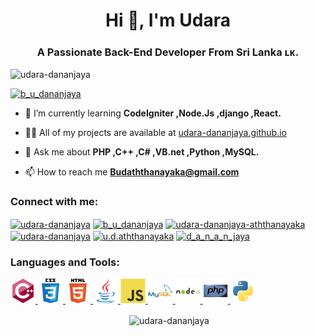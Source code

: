 <h1 align="center">Hi 👋, I'm Udara</h1>
<h3 align="center">A Passionate Back-End Developer From Sri Lanka ʟᴋ.</h3>

<p align="left"> <img src="https://komarev.com/ghpvc/?username=udara-dananjaya&label=Profile%20views&color=0e75b6&style=flat" alt="udara-dananjaya" /> </p>

<p align="left"> <a href="https://twitter.com/b_u_dananjaya" target="blank"><img src="https://img.shields.io/twitter/follow/b_u_dananjaya?logo=twitter&style=for-the-badge" alt="b_u_dananjaya" /></a> </p>

- 🌱 I’m currently learning **CodeIgniter ,Node.Js ,django ,React.**

- 👨‍💻 All of my projects are available at [udara-dananjaya.github.io](https://udara-dananjaya.github.io)

- 💬 Ask me about **PHP ,C++ ,C# ,VB.net ,Python ,MySQL.**

- 📫 How to reach me **Budaththanayaka@gmail.com**

<h3 align="left">Connect with me:</h3>
<p align="left">
<a href="https://dev.to/udara-dananjaya" target="blank"><img align="center" src="https://raw.githubusercontent.com/rahuldkjain/github-profile-readme-generator/master/src/images/icons/Social/devto.svg" alt="udara-dananjaya" height="30" width="40" /></a>
<a href="https://twitter.com/b_u_dananjaya" target="blank"><img align="center" src="https://raw.githubusercontent.com/rahuldkjain/github-profile-readme-generator/master/src/images/icons/Social/twitter.svg" alt="b_u_dananjaya" height="30" width="40" /></a>
<a href="https://linkedin.com/in/udara-dananjaya-aththanayaka" target="blank"><img align="center" src="https://raw.githubusercontent.com/rahuldkjain/github-profile-readme-generator/master/src/images/icons/Social/linked-in-alt.svg" alt="udara-dananjaya-aththanayaka" height="30" width="40" /></a>
<a href="https://stackoverflow.com/users/udara-dananjaya" target="blank"><img align="center" src="https://raw.githubusercontent.com/rahuldkjain/github-profile-readme-generator/master/src/images/icons/Social/stack-overflow.svg" alt="udara-dananjaya" height="30" width="40" /></a>
<a href="https://fb.com/u.d.aththanayaka" target="blank"><img align="center" src="https://raw.githubusercontent.com/rahuldkjain/github-profile-readme-generator/master/src/images/icons/Social/facebook.svg" alt="u.d.aththanayaka" height="30" width="40" /></a>
<a href="https://instagram.com/d_a_n_a_n_jaya" target="blank"><img align="center" src="https://raw.githubusercontent.com/rahuldkjain/github-profile-readme-generator/master/src/images/icons/Social/instagram.svg" alt="d_a_n_a_n_jaya" height="30" width="40" /></a>
</p>

<h3 align="left">Languages and Tools:</h3>
<p align="left"> <a href="https://www.w3schools.com/cpp/" target="_blank" rel="noreferrer"> <img src="https://raw.githubusercontent.com/devicons/devicon/master/icons/cplusplus/cplusplus-original.svg" alt="cplusplus" width="40" height="40"/> </a> <a href="https://www.w3schools.com/css/" target="_blank" rel="noreferrer"> <img src="https://raw.githubusercontent.com/devicons/devicon/master/icons/css3/css3-original-wordmark.svg" alt="css3" width="40" height="40"/> </a> <a href="https://www.w3.org/html/" target="_blank" rel="noreferrer"> <img src="https://raw.githubusercontent.com/devicons/devicon/master/icons/html5/html5-original-wordmark.svg" alt="html5" width="40" height="40"/> </a> <a href="https://www.java.com" target="_blank" rel="noreferrer"> <img src="https://raw.githubusercontent.com/devicons/devicon/master/icons/java/java-original.svg" alt="java" width="40" height="40"/> </a> <a href="https://developer.mozilla.org/en-US/docs/Web/JavaScript" target="_blank" rel="noreferrer"> <img src="https://raw.githubusercontent.com/devicons/devicon/master/icons/javascript/javascript-original.svg" alt="javascript" width="40" height="40"/> </a> <a href="https://www.mysql.com/" target="_blank" rel="noreferrer"> <img src="https://raw.githubusercontent.com/devicons/devicon/master/icons/mysql/mysql-original-wordmark.svg" alt="mysql" width="40" height="40"/> </a> <a href="https://nodejs.org" target="_blank" rel="noreferrer"> <img src="https://raw.githubusercontent.com/devicons/devicon/master/icons/nodejs/nodejs-original-wordmark.svg" alt="nodejs" width="40" height="40"/> </a> <a href="https://www.php.net" target="_blank" rel="noreferrer"> <img src="https://raw.githubusercontent.com/devicons/devicon/master/icons/php/php-original.svg" alt="php" width="40" height="40"/> </a> <a href="https://www.python.org" target="_blank" rel="noreferrer"> <img src="https://raw.githubusercontent.com/devicons/devicon/master/icons/python/python-original.svg" alt="python" width="40" height="40"/> </a> </p>

<p align="center">&nbsp;<img align="center" src="https://github-readme-stats.vercel.app/api?username=udara-dananjaya&show_icons=true&locale=en" alt="udara-dananjaya" /></p>
